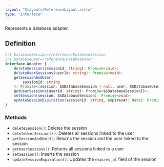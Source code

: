 ```yaml
---
layout: "@layouts/ReferenceLayout.astro"
type: "interface"
---
```


Represents a database adapter.

## Definition

```ts
//$ DatabaseSession=/reference/DatabaseSession
//$ DatabaseUser=/reference/DatabaseUser
interface Adapter {
	deleteSession(sessionId: string): Promise<void>;
	deleteUserSessions(userId: string): Promise<void>;
	getSessionAndUser(
		sessionId: string
	): Promise<[session: $$DatabaseSession | null, user: $$DatabaseUser | null]>;
	getUserSessions(userId: string): Promise<$$DatabaseSession[]>;
	setSession(session: $$DatabaseSession): Promise<void>;
	updateSessionExpiration(sessionId: string, expiresAt: Date): Promise<void>;
}
```

### Methods

- `deleteSession()`: Deletes the session
- `deleteUserSessions()`: Deletes all sessions linked to the user
- `getSessionAndUser()`: Returns the session and the user linked to the session
- `getUserSessions()`: Returns all sessions linked to a user
- `setSession()`: Inserts the session
- `updateSessionExpiration()`: Updates the `expires_at` field of the session

